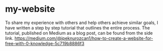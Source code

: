 # my-website
To share my experience with others and help others achieve similar goals, I have written a step by step tutorial that outlines the entire process. The tutorial, published on Medium as a blog post, can be found from the side link.
https://medium.com/@ipeknurozcan1/how-to-create-a-website-for-free-with-0-knowledge-5c719b8886f3
